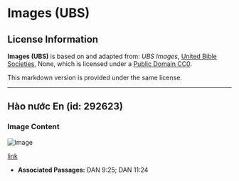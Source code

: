 # Images (UBS)

## License Information

**Images (UBS)** is based on and adapted from: _UBS Images_, [United Bible Societies](https://unitedbiblesocieties.org/), None, which is licensed under a [Public Domain CC0](https://creativecommons.org/public-domain/cc0/).

This markdown version is provided under the same license.



--------------------------------

## Hào nước En (id: 292623)

### Image Content

![Image](https://cdn.aquifer.bible/aquifer-content/resources/Media/WEB-0421_moat_en.jpg)

[link](https://cdn.aquifer.bible/aquifer-content/resources/Media/WEB-0421_moat_en.jpg)

* **Associated Passages:** DAN 9:25; DAN 11:24


